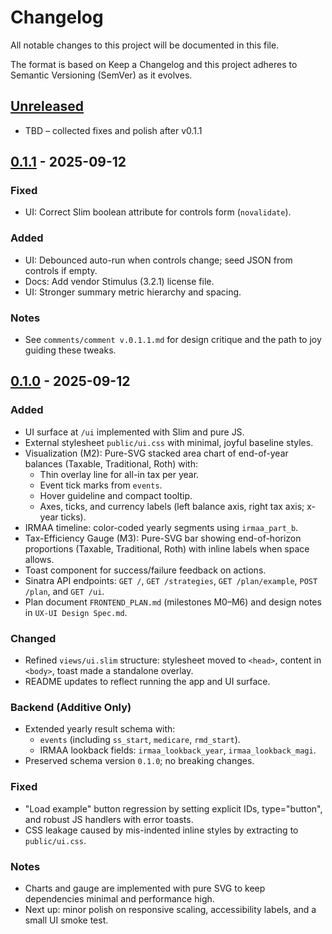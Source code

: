 # Changelog

All notable changes to this project will be documented in this file.

The format is based on Keep a Changelog and this project adheres to Semantic Versioning (SemVer) as it evolves.

## [Unreleased]
- TBD – collected fixes and polish after v0.1.1

## [0.1.1] - 2025-09-12
### Fixed
- UI: Correct Slim boolean attribute for controls form (`novalidate`).

### Added
- UI: Debounced auto-run when controls change; seed JSON from controls if empty.
- Docs: Add vendor Stimulus (3.2.1) license file.
- UI: Stronger summary metric hierarchy and spacing.

### Notes
- See `comments/comment v.0.1.1.md` for design critique and the path to joy guiding these tweaks.

## [0.1.0] - 2025-09-12
### Added
- UI surface at `/ui` implemented with Slim and pure JS.
- External stylesheet `public/ui.css` with minimal, joyful baseline styles.
- Visualization (M2): Pure-SVG stacked area chart of end-of-year balances (Taxable, Traditional, Roth) with:
  - Thin overlay line for all-in tax per year.
  - Event tick marks from `events`.
  - Hover guideline and compact tooltip.
  - Axes, ticks, and currency labels (left balance axis, right tax axis; x-year ticks).
- IRMAA timeline: color-coded yearly segments using `irmaa_part_b`.
- Tax-Efficiency Gauge (M3): Pure-SVG bar showing end-of-horizon proportions (Taxable, Traditional, Roth) with inline labels when space allows.
- Toast component for success/failure feedback on actions.
- Sinatra API endpoints: `GET /`, `GET /strategies`, `GET /plan/example`, `POST /plan`, and `GET /ui`.
- Plan document `FRONTEND_PLAN.md` (milestones M0–M6) and design notes in `UX-UI Design Spec.md`.

### Changed
- Refined `views/ui.slim` structure: stylesheet moved to `<head>`, content in `<body>`, toast made a standalone overlay.
- README updates to reflect running the app and UI surface.

### Backend (Additive Only)
- Extended yearly result schema with:
  - `events` (including `ss_start`, `medicare`, `rmd_start`).
  - IRMAA lookback fields: `irmaa_lookback_year`, `irmaa_lookback_magi`.
- Preserved schema version `0.1.0`; no breaking changes.

### Fixed
- "Load example" button regression by setting explicit IDs, type="button", and robust JS handlers with error toasts.
- CSS leakage caused by mis-indented inline styles by extracting to `public/ui.css`.

### Notes
- Charts and gauge are implemented with pure SVG to keep dependencies minimal and performance high.
- Next up: minor polish on responsive scaling, accessibility labels, and a small UI smoke test.

[Unreleased]: https://github.com/dansimpson61/foresight/compare/v0.1.1...HEAD
[0.1.1]: https://github.com/dansimpson61/foresight/releases/tag/v0.1.1
[0.1.0]: https://github.com/dansimpson61/foresight/releases/tag/v0.1.0
